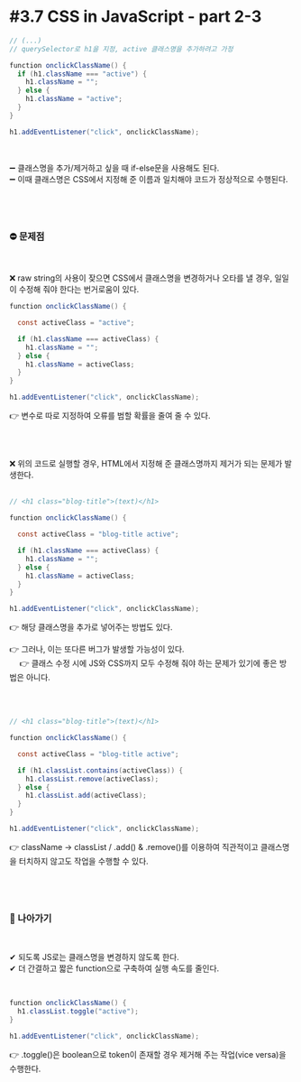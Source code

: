 # #3.7 CSS in JavaScript - part 2-3

```java
// (...)
// querySelector로 h1을 지정, active 클래스명을 추가하려고 가정

function onclickClassName() {
  if (h1.className === "active") {
    h1.className = "";
  } else {
    h1.className = "active";
  }
}

h1.addEventListener("click", onclickClassName);
```

&nbsp;

➖ 클래스명을 추가/제거하고 싶을 때 if-else문을 사용해도 된다.  
➖ 이때 클래스명은 CSS에서 지정해 준 이름과 일치해야 코드가 정상적으로 수행된다.

#

&nbsp;
&nbsp;

### ⛔ 문제점

&nbsp;

❌ raw string의 사용이 잦으면 CSS에서 클래스명을 변경하거나 오타를 낼 경우, 일일이 수정해 줘야 한다는 번거로움이 있다.

```java
function onclickClassName() {

  const activeClass = "active";

  if (h1.className === activeClass) {
    h1.className = "";
  } else {
    h1.className = activeClass;
  }
}

h1.addEventListener("click", onclickClassName);
```

👉 변수로 따로 지정하여 오류를 범할 확률을 줄여 줄 수 있다.

##

&nbsp;

❌ 위의 코드로 실행할 경우, HTML에서 지정해 준 클래스명까지 제거가 되는 문제가 발생한다.  
&nbsp;

```java
// <h1 class="blog-title">(text)</h1>

function onclickClassName() {

  const activeClass = "blog-title active";

  if (h1.className === activeClass) {
    h1.className = "";
  } else {
    h1.className = activeClass;
  }
}

h1.addEventListener("click", onclickClassName);
```

👉 해당 클래스명을 추가로 넣어주는 방법도 있다.

👉 그러나, 이는 또다른 버그가 발생할 가능성이 있다.  
　 👉 클래스 수정 시에 JS와 CSS까지 모두 수정해 줘야 하는 문제가 있기에 좋은 방법은 아니다.  
&nbsp;

&nbsp;

```java
// <h1 class="blog-title">(text)</h1>

function onclickClassName() {

  const activeClass = "blog-title active";

  if (h1.classList.contains(activeClass)) {
    h1.classList.remove(activeClass);
  } else {
    h1.classList.add(activeClass);
  }
}

h1.addEventListener("click", onclickClassName);
```

👉 className → classList / .add() & .remove()를 이용하여 직관적이고 클래스명을 터치하지 않고도 작업을 수행할 수 있다.

#

&nbsp;
&nbsp;

### 🚀 나아가기

&nbsp;

✔ 되도록 JS로는 클래스명을 변경하지 않도록 한다.  
✔ 더 간결하고 짧은 function으로 구축하여 실행 속도를 줄인다.

&nbsp;

```java
function onclickClassName() {
  h1.classList.toggle("active");
}

h1.addEventListener("click", onclickClassName);
```

👉 .toggle()은 boolean으로 token이 존재할 경우 제거해 주는 작업(vice versa)을 수행한다.

#

&nbsp;
&nbsp;
